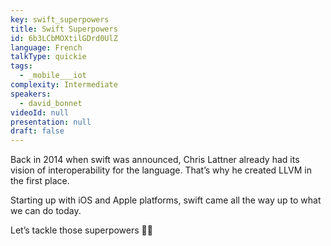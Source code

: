```yaml
---
key: swift_superpowers
title: Swift Superpowers
id: 6b3LCbMOXtilGDrd0UlZ
language: French
talkType: quickie
tags:
  - _mobile___iot
complexity: Intermediate
speakers:
  - david_bonnet
videoId: null
presentation: null
draft: false
---
```

Back in 2014 when swift was announced, Chris Lattner already had its vision of interoperability for the language. That’s why he created LLVM in the first place. 

Starting up with iOS and Apple platforms, swift came all the way up to what we can do today.

Let’s tackle those superpowers 💪🏼